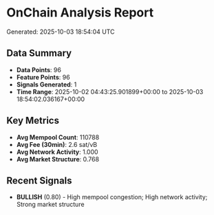 # OnChain Analysis Report
Generated: 2025-10-03 18:54:04 UTC

## Data Summary
- **Data Points**: 96
- **Feature Points**: 96
- **Signals Generated**: 1
- **Time Range**: 2025-10-02 04:43:25.901899+00:00 to 2025-10-03 18:54:02.036167+00:00

## Key Metrics
- **Avg Mempool Count**: 110788
- **Avg Fee (30min)**: 2.6 sat/vB
- **Avg Network Activity**: 1.000
- **Avg Market Structure**: 0.768

## Recent Signals
- **BULLISH** (0.80) - High mempool congestion; High network activity; Strong market structure
